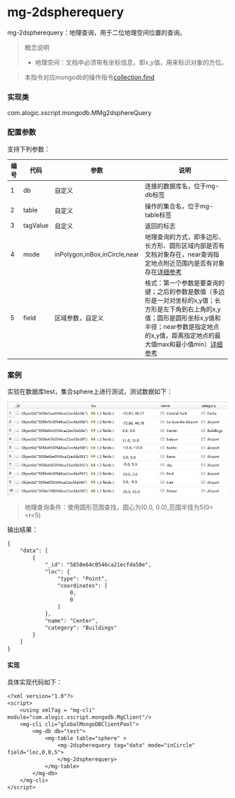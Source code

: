 mg-2dspherequery
======

mg-2dspherequery：地理查询，用于二位地理空间位置的查询。
> 概念说明
> * 地理空间：文档中必须带有坐标信息，即x,y值，用来标识对象的方位。

> 本指令对应mongodb的操作指令[collection.find](http://mongodb.github.io/mongo-java-driver/3.4/driver/tutorials/geospatial-search/)

### 实现类

com.alogic.xscript.mongodb.MMg2dsphereQuery

### 配置参数

支持下列参数：

| 编号 | 代码 | 参数 | 说明  |
| ---- | ---- | ---- | ---- |
| 1 | db | 自定义 |连接的数据库名，位于mg-db标签|
| 2 | table | 自定义 |操作的集合名，位于mg-table标签|
| 3 | tagValue | 自定义 |返回的标志| 
| 4 | mode | inPolygon,inBox,inCircle,near |地理查询的方式，即多边形、长方形、圆形区域内部是否有文档对象存在，near查询指定地点附近范围内是否有对象存在[详细参考](http://mongodb.github.io/mongo-java-driver/3.4/javadoc/com/mongodb/client/model/Filters.html#geoWithin-java.lang.String-org.bson.conversions.Bson-)|
| 5 | field | 区域参数，自定义 |格式：第一个参数是要查询的键；之后的参数是数值（多边形是一对对坐标的x,y值；长方形是左下角到右上角的x,y值；圆形是圆形坐标x,y值和半径；near参数是指定地点的x,y值，距离指定地点的最大值max和最小值min）[详细参考](http://mongodb.github.io/mongo-java-driver/3.4/javadoc/com/mongodb/client/model/Filters.html#geoWithin-java.lang.String-org.bson.conversions.Bson-)|

### 案例
实验在数据库test，集合sphere上进行测试，测试数据如下：

![image](mg-2dsphere.png)

> 地理查询条件：使用圆形范围查找，圆心为(0.0, 0.0),范围半径为5(0=<r<5)

输出结果：
```
{
    "data": [
        {
            "_id": "5858e64c0546ca21ecfda58e", 
            "loc": {
                "type": "Point", 
                "coordinates": [
                    0, 
                    0
                ]
            }, 
            "name": "Center", 
            "category": "Buildings"
        }
    ]
}

```
#### 实现

具体实现代码如下：
```
<?xml version="1.0"?>
<script>
	<using xmlTag = "mg-cli" module="com.alogic.xscript.mongodb.MgClient"/>
	<mg-cli cli="globalMongoDBClientPool">
		<mg-db db="test">
			<mg-table table="sphere" >
				<mg-2dspherequery tag="data" mode="inCircle" field="loc,0,0,5">
				</mg-2dspherequery>
			</mg-table>
		</mg-db>
	</mg-cli>
</script> 

```